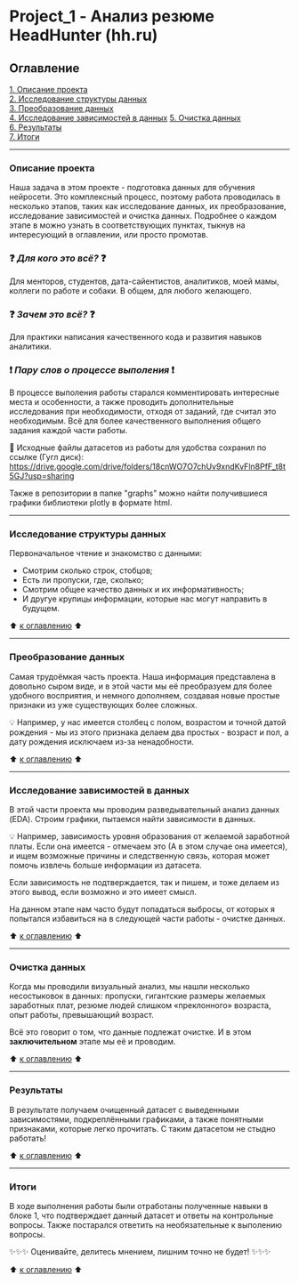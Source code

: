 # Project_1 - Анализ резюме HeadHunter (hh.ru)

## <a id ="table_of_content">Оглавление</a>  
[1. Описание проекта](#description)  
[2. Исследование структуры данных](#structure_research)  
[3. Преобразование данных](#data_transformation)  
[4. Исследование зависимостей в данных](#addiction_research)
[5. Очистка данных](#data_cleaning)  
[6. Результаты](#result)    
[7. Итоги](#conclusion)

---

### <a id='description'> Описание проекта</a>
Наша задача в этом проекте - подготовка данных для обучения нейросети. Это комплексный процесс, поэтому работа проводилась в несколько этапов, таких как исследование данных, их преобразование, исследование зависимостей и очистка данных. Подробнее о каждом этапе в можно узнать в соответствующих пунктах, тыкнув на интересующий в оглавлении, или просто промотав.

### :question: ***Для кого это всё?*** :question:
Для менторов, студентов, дата-сайентистов, аналитиков, моей мамы, коллеги по работе и собаки. В общем, для любого желающего.

### :question: ***Зачем это всё?*** :question:
Для практики написания качественного кода и развития навыков аналитики.

### :exclamation: ***Пару слов о процессе выполения*** :exclamation:
В процессе выполения работы старался комментировать интересные места и особенности, а также проводить дополнительные исследования при необходимости, отходя от заданий, где считал это необходимым. Всё для более качественного выполнения общего задания каждой части работы.

:floppy_disk: Исходные файлы датасетов из работы для удобства сохранил по ссылке (Гугл диск): https://drive.google.com/drive/folders/18cnWO7O7chUv9xndKvFln8PfF_t8t5GJ?usp=sharing

Также в репозитории в папке "graphs" можно найти получившиеся графики библиотеки plotly в формате html.

---

### <a id='structure_research'> Исследование структуры данных </a>
Первоначальное чтение и знакомство с данными: 
- Смотрим сколько строк, стобцов; 
- Есть ли пропуски, где, сколько;
- Смотрим общее качество данных и их информативность;
- И другуе крупицы информации, которые нас могут направить в будущем.

:arrow_up: [к оглавлению](#table_of_content) :arrow_up:

---

### <a id='data_transformation'> Преобразование данных </a>
Самая трудоёмкая часть проекта. Наша информация представлена в довольно сыром виде, и в этой части мы её преобразуем для более удобного восприятия, и немного дополняем, создавая новые простые признаки из уже существующих более сложных. 

:bulb: Например, у нас имеется столбец с полом, возрастом и точной датой рождения - мы из этого признака делаем два простых - возраст и пол, а дату рождения исключаем из-за ненадобности.

:arrow_up: [к оглавлению](#table_of_content) :arrow_up:

---

### <a id='addiction_research'> Исследование зависимостей в данных </a>
В этой части проекта мы проводим разведывательный анализ данных (EDA). Строим графики, пытаемся найти зависимости в данных.

:bulb: Например, зависимость уровня образования от желаемой заработной платы. Если она имеется - отмечаем это (А в этом случае она имеется), и ищем возможные причины и следственную связь, которая может помочь извлечь больше информации из датасета. 

Если зависимость не подтверждается, так и пишем, и тоже делаем из этого вывод, если возможно и это имеет смысл.

На данном этапе нам часто будут попадаться выбросы, от которых я попытался избавиться на в следующей части работы - очистке данных.

:arrow_up: [к оглавлению](#table_of_content) :arrow_up:

---

### <a id='data_cleaning'> Очистка данных </a>
Когда мы проводили визуальный анализ, мы нашли несколько несостыковок в данных: пропуски, гигантские размеры желаемых заработных плат, резюме людей слишком «преклонного» возраста, опыт работы, превышающий возраст.

Всё это говорит о том, что данные подлежат очистке. И в этом **заключительном** этапе мы её и проводим.

:arrow_up: [к оглавлению](#table_of_content) :arrow_up:

---

### <a id='result'> Результаты </a>
В результате получаем очищенный датасет с выведенными зависимостями, подкреплёнными графиками, а также понятными признаками, которые легко прочитать. С таким датасетом не стыдно работать!

:arrow_up: [к оглавлению](#table_of_content) :arrow_up:

---

### <a id='conclusion'> Итоги </a>
В ходе выполнения работы были отработаны полученные навыки в блоке 1, что подтверждает данный датасет и ответы на контрольные вопросы. Также постарался ответить на необязательные к выполению вопросы.

:sparkles::sparkles::sparkles: Оценивайте, делитесь мнением, лишним точно не будет! :sparkles::sparkles::sparkles:

:arrow_up: [к оглавлению](#table_of_content) :arrow_up: